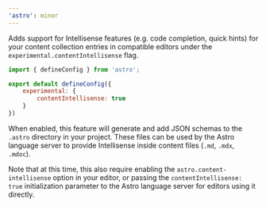 ```yaml
---
'astro': minor
---
```


Adds support for Intellisense features (e.g. code completion, quick hints) for your content collection entries in compatible editors under the `experimental.contentIntellisense` flag.

```js
import { defineConfig } from 'astro';

export default defineConfig({
	experimental: {
		contentIntellisense: true
	}
})
```

When enabled, this feature will generate and add JSON schemas to the `.astro` directory in your project. These files can be used by the Astro language server to provide Intellisense inside content files (`.md`, `.mdx`, `.mdoc`).

Note that at this time, this also require enabling the `astro.content-intellisense` option in your editor, or passing the `contentIntellisense: true` initialization parameter to the Astro language server for editors using it directly.
